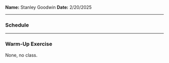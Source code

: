 **Name:** Stanley Goodwin
**Date:** 2/20/2025

---
### Schedule

---
### Warm-Up Exercise
None, no class.
